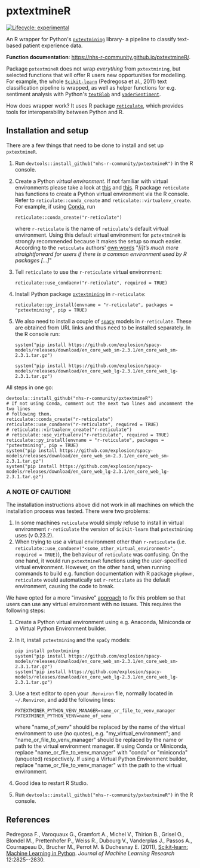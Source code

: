 # pxtextmineR

<!-- badges: start -->
[![Lifecycle: experimental](https://img.shields.io/badge/lifecycle-experimental-orange.svg)](https://lifecycle.r-lib.org/articles/stages.html#experimental)
<!-- badges: end -->

An R wrapper for Python's [`pxtextmining`](https://pypi.org/project/pxtextmining/) 
library- a pipeline to classify text-based patient experience data.

**Function documentation**: https://nhs-r-community.github.io/pxtextmineR/.

Package `pxtextmineR` does not wrap _everything_ from `pxtextmining`, but 
selected functions that will offer R users new opportunities for modelling. For 
example, the whole [`Scikit-learn`](https://scikit-learn.org/stable/index.html) 
(Pedregosa et al., 2011) text classification pipeline is wrapped, as 
well as helper functions for e.g. sentiment analysis with Python's 
[`textBlob`](https://textblob.readthedocs.io/en/dev/) and
[`vaderSentiment`](https://pypi.org/project/vaderSentiment/).

How does wrapper work? It uses R package [`reticulate`](https://rstudio.github.io/reticulate/),
which provides tools for interoperability between Python and R.

## Installation and setup
There are a few things that need to be done to install and set up `pxtextmineR`.

1. Run `devtools::install_github("nhs-r-community/pxtextmineR")` in the R 
   console.
1. Create a Python _virtual environment_. If not familiar with virtual 
   environments please take a look at [this](https://docs.python.org/3/tutorial/venv.html) 
   and [this](https://virtualenv.pypa.io/en/stable/). R package `reticulate` has 
   functions to create a Python virtual environment via the R console. Refer to 
   `reticulate::conda_create` and `reticulate::virtualenv_create`. For example, 
   if using [Conda](https://docs.conda.io/en/latest/index.html#), run 
  
   `reticulate::conda_create("r-reticulate")`
  
   where `r-reticulate` is the name of `reticulate`'s default virtual environment.
   Using this default virtual environment for `pxtextmineR` is strongly 
   recommended because it makes the setup so much easier. According to the 
   `reticulate` authors' [own words](https://rstudio.github.io/reticulate/articles/package.html)
   "_[i]t’s much more straightforward for users if there is a common environment 
   used by R packages [...]_"
1. Tell `reticulate` to use the `r-reticulate` virtual environment:
  
   `reticulate::use_condaenv("r-reticulate", required = TRUE)`
1. Install Python package [`pxtextmining`](https://pypi.org/project/pxtextmining/) 
   in `r-reticulate`:
  
   `reticulate::py_install(envname = "r-reticulate", packages = "pxtextmining", pip = TRUE)`
1. We also need to install a couple of 
   [`spaCy`](https://github.com/explosion/spacy-models) models in `r-reticulate`. 
   These are obtained from URL links and thus need to be installed separately. 
   In the R console run:
   
   ```
   system("pip install https://github.com/explosion/spacy-models/releases/download/en_core_web_sm-2.3.1/en_core_web_sm-2.3.1.tar.gz")
   
   system("pip install https://github.com/explosion/spacy-models/releases/download/en_core_web_lg-2.3.1/en_core_web_lg-2.3.1.tar.gz")
   ```

All steps in one go:

```
devtools::install_github("nhs-r-community/pxtextmineR")
# If not using Conda, comment out the next two lines and uncomment the two lines 
# following them.
reticulate::conda_create("r-reticulate")
reticulate::use_condaenv("r-reticulate", required = TRUE)
# reticulate::virtualenv_create("r-reticulate")
# reticulate::use_virtualenv("r-reticulate", required = TRUE)
reticulate::py_install(envname = "r-reticulate", packages = "pxtextmining", pip = TRUE)
system("pip install https://github.com/explosion/spacy-models/releases/download/en_core_web_sm-2.3.1/en_core_web_sm-2.3.1.tar.gz")
system("pip install https://github.com/explosion/spacy-models/releases/download/en_core_web_lg-2.3.1/en_core_web_lg-2.3.1.tar.gz")

```

### A NOTE OF CAUTION!
The installation instructions above did not work in all machines on which the 
installation process was tested. There were two problems:

1. In some machines `reticulate` would simply 
   refuse to install in virtual environment `r-reticulate` the version of 
`Scikit-learn` that `pxtextmining` uses (v 0.23.2).
1. When trying to use a virtual environment other than `r-reticulate` (i.e.    `reticulate::use_condaenv("<some_other_virtual_environment>", required = TRUE)`),
   the behaviour of `reticulate` was confusing. On the one hand, it would run 
   `pxtextmineR` functions using the user-specified virtual environment. However, 
   on the other hand, when running commands to build e.g. function documentation 
   with R package `pkgdown`, `reticulate` would automatically set `r-reticulate` as 
   the default environment, causing the code to break.

We have opted for a more "invasive" [approach](https://github.com/nhs-r-community/pxtextmineR/commit/44fdce8ddf0a53f57d57936f78b4a477484d2ba0) to fix this problem so that users can use any virtual environment 
with no issues. This requires the following steps:

1. Create a Python virtual environment using e.g. Anaconda, Miniconda or a 
   Virtual Python Environment builder.
1. In it, install `pxtextmining` and the `spaCy` models:
   ```
   pip install pxtextmining
   system("pip install https://github.com/explosion/spacy-models/releases/download/en_core_web_sm-2.3.1/en_core_web_sm-2.3.1.tar.gz")
   system("pip install https://github.com/explosion/spacy-models/releases/download/en_core_web_lg-2.3.1/en_core_web_lg-2.3.1.tar.gz")

   ```
1. Use a text editor to open your `.Renviron` file, normally located in 
   `~/.Renviron`, and add the following lines:

    ```
    PXTEXTMINER_PYTHON_VENV_MANAGER=name_or_file_to_venv_manager
    PXTEXTMINER_PYTHON_VENV=name_of_venv
    ```
 
    where "name_of_venv" should be replaced by the name of the virtual 
    environment to use (no quotes), e.g. "my_virtual_environment"; 
    and "name_or_file_to_venv_manager" should be replaced by the name or path 
    to the virtual environment manager. If using Conda or Miniconda, replace 
    "name_or_file_to_venv_manager" with "conda" or "miniconda" (unquoted) 
    respectively. If  using a Virtual Python Environment builder, replace 
    "name_or_file_to_venv_manager" with the path to the virtual environment.
1. Good idea to restart R Studio.
1. Run `devtools::install_github("nhs-r-community/pxtextmineR")` in the R 
   console.
   
## References
Pedregosa F., Varoquaux G., Gramfort A., Michel V., Thirion B., Grisel O., 
Blondel M., Prettenhofer P., Weiss R., Dubourg V., Vanderplas J., Passos A., 
Cournapeau D., Brucher M., Perrot M. & Duchesnay E. (2011), 
[Scikit-learn: Machine Learning in Python](https://jmlr.csail.mit.edu/papers/v12/pedregosa11a.html). 
_Journal of Machine Learning Research_ 12:2825--2830.
